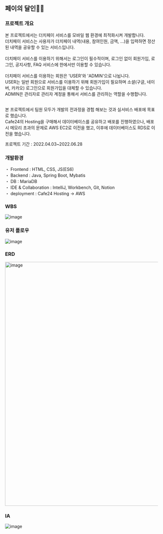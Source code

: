 <br>

## 페이의 달인🚴🏻

### 프로젝트 개요

본 프로젝트에서는 더치페이 서비스를 모바일 웹 환경에 최적화시켜 개발합니다.<br> 
더치페이 서비스는 사용자가 더치페이 내역(내용, 참여인원, 금액, ...)을 입력하면 정산된 내역을 공유할 수 있는 서비스입니다.<br>
<br>
더치페이 서비스를 이용하기 위해서는 로그인이 필수적이며, 로그인 없이 회원가입, 로그인, 공지사항, FAQ 서비스에 한에서만 이용할 수 있습니다.<br>
<br>
더치페이 서비스를 이용하는 회원은 'USER'와 'ADMIN'으로 나뉩니다.<br>
USER는 일반 회원으로 서비스를 이용하기 위해 회원가입이 필요하며 소셜(구글, 네이버, 카카오) 로그인으로 회원가입을 대체할 수 있습니다.<br>
ADMIN은 관리자로 관리자 계정을 통해서 서비스를 관리하는 역할을 수행합니다.<br>
<br>


본 프로젝트에서 팀원 모두가 개발의 전과정을 경험 해보는 것과 실서비스 배포에 목표로 했습니다.<br>
Cafe24의 Hosting을 구매해서 데이터베이스를 공유하고 배포를 진행하였으나, 배포시 메모리 초과의 문제로 AWS EC2로 이전을 했고, 이후에 데이터베이스도 RDS로 이전을 했습니다. 





프로젝트 기간 : 2022.04.03~2022.06.28




### 개발환경

・ Frontend : HTML, CSS, JS(ES6)<br>
・ Backend : Java, Spring Boot, Mybatis<br>
・ DB : MariaDB<br>
・ IDE & Collaboration : IntelliJ, Workbench, Git, Notion<br>
・ deployment : Cafe24 Hosting -> AWS<br>

### WBS
![image](https://user-images.githubusercontent.com/88137420/173076171-fc3c58a0-37c2-4675-b184-9dad8c7e4f1d.png)


### 유저 플로우
![image](https://user-images.githubusercontent.com/88137420/173076035-a85a0796-9ee7-4d67-ba50-4add2033c1df.png)

### ERD
<img width="804" alt="image" src="https://user-images.githubusercontent.com/88137420/173076070-e09352ff-6f22-4e18-8b7d-c9e98d64ff91.png">

### IA
![image](https://user-images.githubusercontent.com/88137420/173076113-0b3f3f3a-27b1-43f0-b005-e7c4c7d96ae5.png)
